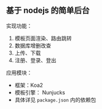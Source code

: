 基于 nodejs 的简单后台
-----
实现功能：
1. 模板页面渲染、路由跳转
2. 数据库增删改查
3. 上传、下载
4. 注册、登录、登出

应用模块：
- 框架：Koa2
- 模板引擎： Nunjucks
- 具体详见 `package.json` 内的依赖包

